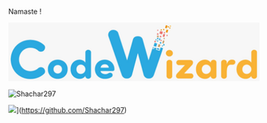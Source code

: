 Namaste !

<img src="./cw.png">

![Shachar297](https://bit.ly/3gj8mnc)

<img src="https://raw.githubusercontent.com/Shachar297/Shachar297/main/profile-views.svg" height="50"/>](https://github.com/Shachar297)
